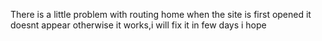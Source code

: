 There is a little problem with routing home  when the site is first opened it doesnt appear otherwise it works,i will fix it in few days i hope
